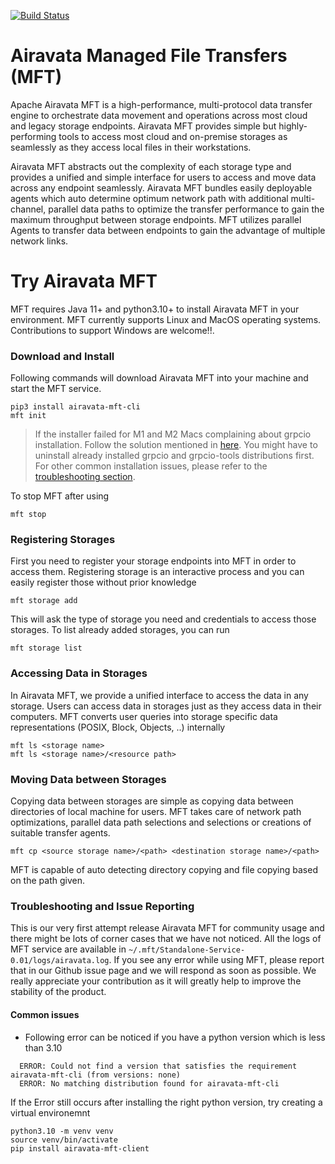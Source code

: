 <!--
Licensed to the Apache Software Foundation (ASF) under one
or more contributor license agreements.  See the NOTICE file
distributed with this work for additional information
regarding copyright ownership.  The ASF licenses this file
to you under the Apache License, Version 2.0 (the
"License"); you may not use this file except in compliance
with the License.  You may obtain a copy of the License at

  http://www.apache.org/licenses/LICENSE-2.0

Unless required by applicable law or agreed to in writing,
software distributed under the License is distributed on an
"AS IS" BASIS, WITHOUT WARRANTIES OR CONDITIONS OF ANY
KIND, either express or implied.  See the License for the
specific language governing permissions and limitations
under the License.
-->

[![Build Status](https://travis-ci.org/apache/airavata-mft.svg?branch=master)](https://travis-ci.org/apache/airavata-mft)


# Airavata Managed File Transfers (MFT)

Apache Airavata MFT is a high-performance, multi-protocol data transfer engine to orchestrate data movement and operations across most cloud and legacy storage endpoints. Airavata MFT provides simple but highly-performing tools to access most cloud and on-premise storages as seamlessly as they access local files in their workstations. 

Airavata MFT abstracts out the complexity of each storage type and provides a unified and simple interface for users to access and move data across any endpoint seamlessly. Airavata MFT bundles easily deployable agents which auto determine optimum network path with additional multi-channel, parallel data paths to optimize the transfer performance to gain the maximum throughput between storage endpoints. MFT utilizes parallel Agents to transfer data between endpoints to gain the advantage of multiple network links. 

# Try Airavata MFT
MFT requires Java 11+ and python3.10+  to install Airavata MFT in your environment. MFT currently supports Linux and MacOS operating systems. Contributions to support Windows are welcome!!. 

### Download and Install

Following commands will download Airavata MFT into your machine and start the MFT service. 
```
pip3 install airavata-mft-cli
mft init
```

> If the installer failed for M1 and M2 Macs complaining about grpcio installation. Follow the solution mentioned in [here](https://github.com/apache/airavata-mft/issues/71). You might have to uninstall already installed grpcio and grpcio-tools distributions first.
> For other common installation issues, please refer to the [troubleshooting section](https://github.com/apache/airavata-mft#common-issues).

To stop MFT after using

```
mft stop
```


### Registering Storages

First you need to register your storage endpoints into MFT in order to access them. Registering storage is an interactive process and you can easily register those without prior knowledge 

```
mft storage add
```

This will ask the type of storage you need and credentials to access those storages. To list already added storages, you can run

```
mft storage list
```
### Accessing Data in Storages

In Airavata MFT, we provide a unified interface to access the data in any storage. Users can access data in storages just as they access data in their computers. MFT converts user queries into storage specific data representations (POSIX, Block, Objects, ..) internally

```
mft ls <storage name>
mft ls <storage name>/<resource path>
```

### Moving Data between Storages

Copying data between storages are simple as copying data between directories of local machine for users. MFT takes care of network path optimizations, parallel data path selections and selections or creations of suitable transfer agents. 
 
 ```
 mft cp <source storage name>/<path> <destination storage name>/<path> 
 ```
MFT is capable of auto detecting directory copying and file copying based on the path given.

### Troubleshooting and Issue Reporting

This is our very first attempt release Airavata MFT for community usage and there might be lots of corner cases that we have not noticed. All the logs of MFT service are available in ```~/.mft/Standalone-Service-0.01/logs/airavata.log```. If you see any error while using MFT, please report that in our Github issue page and we will respond as soon as possible. We really appreciate your contribution as it will greatly help to improve the stability of the product.

#### Common issues

- Following error can be noticed if you have a python version which is less than 3.10
```
  ERROR: Could not find a version that satisfies the requirement airavata-mft-cli (from versions: none)
  ERROR: No matching distribution found for airavata-mft-cli
```
If the Error still occurs after installing the right python version, try creating a virtual environemnt
```
python3.10 -m venv venv
source venv/bin/activate
pip install airavata-mft-client
```
  
